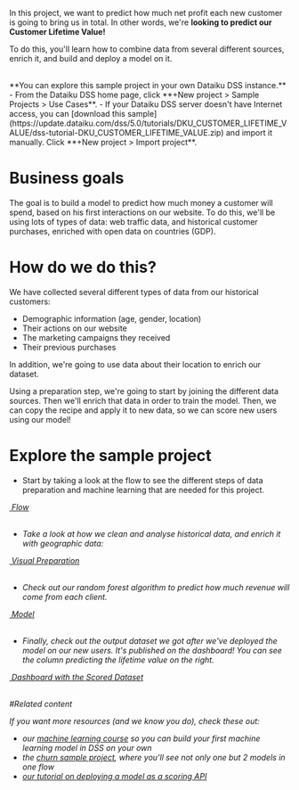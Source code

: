 In this project, we want to predict how much net profit each new customer is going to bring us in total. In other words, we're **looking to predict our Customer Lifetime Value!** 

To do this, you'll learn how to combine data from several different sources, enrich it, and build and deploy a model on it.

<br/>
**You can explore this sample project in your own Dataiku DSS instance.**  
- From the Dataiku DSS home page, click **+New project > Sample Projects > Use Cases**.
- If your Dataiku DSS server doesn't have Internet access, you can [download this sample](https://update.dataiku.com/dss/5.0/tutorials/DKU_CUSTOMER_LIFETIME_VALUE/dss-tutorial-DKU_CUSTOMER_LIFETIME_VALUE.zip) and import it manually.  Click **+New project > Import project**.


# Business goals
The goal is to build a model to predict how much money a customer will spend, based on his first interactions on our website.
To do this, we'll be using lots of types of data: web traffic data, and historical customer purchases, enriched with open data on countries (GDP).

# How do we do this?

We have collected several different types of data from our historical customers:
- Demographic information (age, gender, location)
- Their actions on our website
- The marketing campaigns they received
- Their previous purchases

In addition, we're going to use data about their location to enrich our dataset.

Using a preparation step, we're going to start by joining the different data sources. Then we'll enrich that data in order to train the model. Then, we can copy the recipe and apply it to new data, so we can score new users using our model!

# Explore the sample project

- Start by taking a look at the flow to see the different steps of data preparation and machine learning that are needed for this project.

<p class="text-center">
<a href="/projects/DKU_CUSTOMER_LIFETIME_VALUE/flow/"  class="btn btn-datasets-color btn-cta-big-mod"><i class="icon-dku-sample_project" class="btn-cta-big-mod-icon" />&nbsp;Flow</a><br/><br/>
</p>

- Take a look at how we clean and analyse historical data, and enrich it with geographic data: 

<p class="text-center">
<a href="/projects/DKU_CUSTOMER_LIFETIME_VALUE/recipes/prepare_crm_prepared/"  class="btn btn-datasets-color btn-cta-big-mod"><i class="icon-dku-sample_project" class="btn-cta-big-mod-icon" />&nbsp;Visual Preparation</a><br/><br/>
</p>

- Check out our random forest algorithm to predict how much revenue will come from each client.

<p class="text-center">
<a href="/projects/DKU_CUSTOMER_LIFETIME_VALUE/savedmodels/8A6fb5O8/versions/"  class="btn btn-datasets-color btn-cta-big-mod"><i class="icon-dku-sample_project" class="btn-cta-big-mod-icon" />&nbsp;Model</a><br/><br/>
</p>

- Finally, check out the output dataset we got after we've deployed the model on our new users. It's published on the dashboard! You can see the column predicting the lifetime value on the right.

<p class="text-center">
<a href="/projects/DKU_CUSTOMER_LIFETIME_VALUE/dashboards/DTp3MvZ_default-dashboard/view/xA3Q68u"  class="btn btn-datasets-color btn-cta-big-mod"><i class="icon-dku-sample_project" class="btn-cta-big-mod-icon" />&nbsp;Dashboard with the Scored Dataset</a><br/><br/>
</p>

<a name="MORE">
#Related content
</a>

If you want more resources (and we know you do), check these out: 

- our [machine learning course](https://academy.dataiku.com/machine-learning-basics) so you can build your first machine learning model in DSS on your own
- the [churn sample project](/projects/DKU_CHURN/), where you'll see not only one but 2 models in one flow
- [our tutorial on deploying a model as a scoring API](https://academy.dataiku.com/real-time-deployment) 